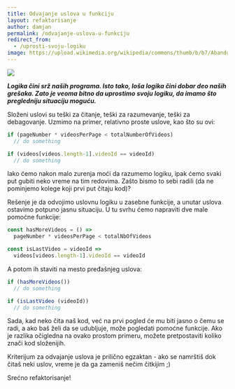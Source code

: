 ```yaml
---
title: Odvajanje uslova u funkciju
layout: refaktorisanje
author: damjan
permalink: /odvajanje-uslova-u-funkciju
redirect_from:
  - /uprosti-svoju-logiku
image: https://upload.wikimedia.org/wikipedia/commons/thumb/b/b7/Abandoned_concrete_factory_mechanism.jpg/1024px-Abandoned_concrete_factory_mechanism.jpg
---
```


<img class="full" src="{{page.image}}">

***Logika čini srž naših programa. Isto tako, loša logika čini dobar deo naših grešaka. Zato je veoma bitno da uprostimo svoju logiku, da imamo što pregledniju situaciju moguću.***

Složeni uslovi su teški za čitanje, teški za razumevanje, teški za debagovanje. Uzmimo na primer, relativno proste uslove, kao što su ovi:

```js
if (pageNumber * videosPerPage < totalNumberOfVideos)
  // do something

if (videos[videos.length-1].videoId == videoId)
  // do something
```

Iako ćemo nakon malo zurenja moći da razumemo logiku, ipak ćemo svaki put gubiti neko vreme na tim redovima. Zašto bismo to sebi radili (da ne pominjemo kolege koji prvi put čitaju kod)?

Rešenje je da odvojimo uslovnu logiku u zasebne funkcije, a unutar uslova ostavimo potpuno jasnu situaciju. U tu svrhu ćemo napraviti dve male pomoćne funkcije:

```js
const hasMoreVideos = () =>
  pageNumber * videosPerPage < totalNbOfVideos

const isLastVideo = videoId =>
  videos[videos.length-1].videoId == videoId
```

A potom ih staviti na mesto pređašnjeg uslova:

```js
if (hasMoreVideos())
  // do something

if (isLastVideo (videoId))
  // do something
```

Sada, kad neko čita naš kod, već na prvi pogled će mu biti jasno o čemu se radi, a ako baš želi da se udubljuje, može pogledati pomoćne funkcije. Ako je razlika očigledna na ovako prostom primeru, možete pretpostaviti koliko znači kod složenijih.

Kriterijum za odvajanje uslova je prilično egzaktan - ako se namrštiš dok čitaš neki uslov, vreme je da ga zameniš nečim čitkijim ;)

Srećno refaktorisanje!
